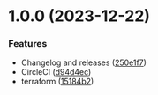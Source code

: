 # 1.0.0 (2023-12-22)


### Features

* Changelog and releases ([250e1f7](https://github.com/Andrzejewski-dev/sample-js/commit/250e1f7c9e0df3db2933ba82b116c2e31952888f))
* CircleCI ([d94d4ec](https://github.com/Andrzejewski-dev/sample-js/commit/d94d4ecb1cfd1e40f82f2522481831464e135c2f))
* terraform ([15184b2](https://github.com/Andrzejewski-dev/sample-js/commit/15184b206b009fc7971a7ef915b8b3e13c1a4f28))

